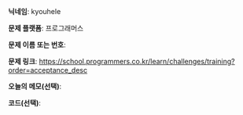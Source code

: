 **닉네임**: kyouhele

**문제 플랫폼**: 프로그래머스

**문제 이름 또는 번호**: 

**문제 링크**: https://school.programmers.co.kr/learn/challenges/training?order=acceptance_desc

**오늘의 메모(선택)**: 

**코드(선택)**:

```c


```
